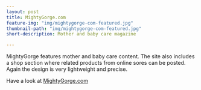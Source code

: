 ```yaml
---
layout: post
title: MightyGorge.com
feature-img: "img/mightygorge-com-featured.jpg"
thumbnail-path: "img/mightygorge-com-featured.jpg"
short-description: Mother and baby care magazine

---
```

MightyGorge features mother and baby care content. The site also includes a shop section where related products from online sores can be posted. Again the design is very lightweight and precise.

Have a look at [MightyGorge.com](http://mightygorge.com "mightygorge.com")
